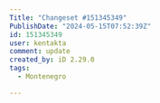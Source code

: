 ```yaml
---
Title: "Changeset #151345349"
PublishDate: "2024-05-15T07:52:39Z"
id: 151345349
user: kentakta
comment: update
created_by: iD 2.29.0
tags:
  - Montenegro

---
```

